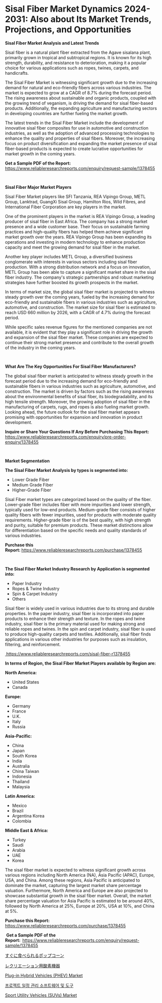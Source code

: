 <p><h1>Sisal Fiber Market Dynamics 2024-2031: Also about Its Market Trends, Projections, and Opportunities</h1></p><p><strong>Sisal Fiber Market Analysis and Latest Trends</strong></p>
<p><p>Sisal fiber is a natural plant fiber extracted from the Agave sisalana plant, primarily grown in tropical and subtropical regions. It is known for its high strength, durability, and resistance to deterioration, making it a popular choice for various applications such as ropes, twines, carpets, and handicrafts.</p><p>The Sisal Fiber Market is witnessing significant growth due to the increasing demand for natural and eco-friendly fibers across various industries. The market is expected to grow at a CAGR of 8.7% during the forecast period. The rising awareness about sustainable and organic products, coupled with the growing trend of veganism, is driving the demand for sisal fiber-based products. Additionally, the expanding agriculture and manufacturing sectors in developing countries are further fueling the market growth.</p><p>The latest trends in the Sisal Fiber Market include the development of innovative sisal fiber composites for use in automotive and construction industries, as well as the adoption of advanced processing technologies to enhance the quality and properties of sisal fibers. Moreover, the increasing focus on product diversification and expanding the market presence of sisal fiber-based products is expected to create lucrative opportunities for market growth in the coming years.</p></p>
<p><strong>Get a Sample PDF of the Report:&nbsp;</strong> <a href="https://www.reliableresearchreports.com/enquiry/request-sample/1378455">https://www.reliableresearchreports.com/enquiry/request-sample/1378455</a></p>
<p>&nbsp;</p>
<p><strong>Sisal Fiber Major Market Players</strong></p>
<p><p>Sisal Fiber Market players like SFI Tanzania, REA Vipingo Group, METL Group, Lanktrad, GuangXi Sisal Group, Hamilton Rios, Wild Fibres, and International Fiber Corporation are key players in the market. </p><p>One of the prominent players in the market is REA Vipingo Group, a leading producer of sisal fiber in East Africa. The company has a strong market presence and a wide customer base. Their focus on sustainable farming practices and high-quality fibers has helped them achieve significant market growth over the years. REA Vipingo Group has been expanding its operations and investing in modern technology to enhance production capacity and meet the growing demand for sisal fiber in the market. </p><p>Another key player includes METL Group, a diversified business conglomerate with interests in various sectors including sisal fiber production. With a strong distribution network and a focus on innovation, METL Group has been able to capture a significant market share in the sisal fiber industry. The company's strategic partnerships and robust marketing strategies have further boosted its growth prospects in the market.</p><p>In terms of market size, the global sisal fiber market is projected to witness steady growth over the coming years, fueled by the increasing demand for eco-friendly and sustainable fibers in various industries such as agriculture, automotive, and construction. The market size for sisal fiber is estimated to reach USD 660 million by 2026, with a CAGR of 4.7% during the forecast period.</p><p>While specific sales revenue figures for the mentioned companies are not available, it is evident that they play a significant role in driving the growth and expansion of the sisal fiber market. These companies are expected to continue their strong market presence and contribute to the overall growth of the industry in the coming years.</p></p>
<p>&nbsp;</p>
<p><strong>What Are The Key Opportunities For Sisal Fiber Manufacturers?</strong></p>
<p><p>The global sisal fiber market is anticipated to witness steady growth in the forecast period due to the increasing demand for eco-friendly and sustainable fibers in various industries such as agriculture, automotive, and construction. The market is driven by factors such as the rising awareness about the environmental benefits of sisal fiber, its biodegradability, and its high tensile strength. Moreover, the growing adoption of sisal fiber in the manufacturing of carpets, rugs, and ropes is also fueling market growth. Looking ahead, the future outlook for the sisal fiber market appears promising with opportunities for expansion and innovation in product development.</p></p>
<p><strong>Inquire or Share Your Questions If Any Before Purchasing This Report:</strong> <a href="https://www.reliableresearchreports.com/enquiry/pre-order-enquiry/1378455">https://www.reliableresearchreports.com/enquiry/pre-order-enquiry/1378455</a></p>
<p>&nbsp;</p>
<p><strong>Market Segmentation</strong></p>
<p><strong>The Sisal Fiber Market Analysis by types is segmented into:</strong></p>
<p><ul><li>Lower Grade Fiber</li><li>Medium Grade Fiber</li><li>Higher-Grade Fiber</li></ul></p>
<p><p>Sisal Fiber market types are categorized based on the quality of the fiber. Lower-grade fiber includes fiber with more impurities and lower strength, typically used for low-end products. Medium-grade fiber consists of higher quality fibers with fewer impurities, used for products with moderate quality requirements. Higher-grade fiber is of the best quality, with high strength and purity, suitable for premium products. These market distinctions allow for differentiation based on the specific needs and quality standards of various industries.</p></p>
<p><strong>Purchase this Report:&nbsp;</strong><a href="https://www.reliableresearchreports.com/purchase/1378455">https://www.reliableresearchreports.com/purchase/1378455</a></p>
<p>&nbsp;</p>
<p><strong>The Sisal Fiber Market Industry Research by Application is segmented into:</strong></p>
<p><ul><li>Paper Industry</li><li>Ropes & Twine Industry</li><li>Spin & Carpet Industry</li><li>Others</li></ul></p>
<p><p>Sisal fiber is widely used in various industries due to its strong and durable properties. In the paper industry, sisal fiber is incorporated into paper products to enhance their strength and texture. In the ropes and twine industry, sisal fiber is the primary material used for making strong and reliable ropes and twines. In the spin and carpet industry, sisal fiber is used to produce high-quality carpets and textiles. Additionally, sisal fiber finds applications in various other industries for purposes such as insulation, filtering, and reinforcement.</p></p>
<p><a href="https://www.reliableresearchreports.com/sisal-fiber-r1378455">&nbsp;https://www.reliableresearchreports.com/sisal-fiber-r1378455</a></p>
<p><strong>In terms of Region, the Sisal Fiber Market Players available by Region are:</strong></p>
<p>
    <p> <strong> North America: </strong>
        <ul>
            <li>United States</li>
            <li>Canada</li>
        </ul>
        </p> 
    <p> <strong> Europe: </strong>
        <ul>
            <li>Germany</li>
            <li>France</li>
            <li>U.K.</li>
            <li>Italy</li>
            <li>Russia</li>
        </ul>
        </p> 
    <p> <strong> Asia-Pacific: </strong>
        <ul>
            <li>China</li>
            <li>Japan</li>
            <li>South Korea</li>
            <li>India</li>
            <li>Australia</li>
            <li>China Taiwan</li>
            <li>Indonesia</li>
            <li>Thailand</li>
            <li>Malaysia</li>
        </ul>
        </p> 
    <p> <strong> Latin America: </strong>
        <ul>
            <li>Mexico</li>
            <li>Brazil</li>
            <li>Argentina Korea</li>
            <li>Colombia</li>
        </ul>
        </p> 
    <p> <strong> Middle East & Africa: </strong>
        <ul>
            <li>Turkey</li>
            <li>Saudi</li>
            <li>Arabia</li>
            <li>UAE</li>
            <li>Korea</li>
        </ul>
    </p>
    </p>
<p><p>The sisal fiber market is expected to witness significant growth across various regions including North America (NA), Asia Pacific (APAC), Europe, USA, and China. Among these regions, Asia Pacific is anticipated to dominate the market, capturing the largest market share percentage valuation. Furthermore, North America and Europe are also projected to showcase substantial growth in the sisal fiber market. Overall, the market share percentage valuation for Asia Pacific is estimated to be around 40%, followed by North America at 25%, Europe at 20%, USA at 10%, and China at 5%.</p></p>
<p><strong>Purchase this Report: </strong><a href="https://www.reliableresearchreports.com/purchase/1378455">https://www.reliableresearchreports.com/purchase/1378455</a></p>
<p>&nbsp;<strong>Get a Sample PDF of the Report:&nbsp;&nbsp;</strong><a href="https://www.reliableresearchreports.com/enquiry/request-sample/1378455">https://www.reliableresearchreports.com/enquiry/request-sample/1378455</a></p>
<p><strong></strong></p>
<p><p><a href="https://github.com/decker5351/Market-Research-Report-List-1/blob/main/6416856129385.md">すぐに食べられるポップコーン</a></p><p><a href="https://github.com/tubbs463/Market-Research-Report-List-1/blob/main/7664317129386.md">レクリエーション用酸素機器</a></p><p><a href="https://github.com/ayamsauke86/Market-Research-Report-List-1/blob/main/plug-in-hybrid-vehicles-phev-market.md">Plug-in Hybrid Vehicles (PHEV) Market</a></p><p><a href="https://github.com/wallacBahrtyinger567686/Market-Research-Report-List-2/blob/main/9703341116855.md">프로젝트 일정 관리 소프트웨어 및 도구</a></p><p><a href="https://github.com/thuyvuongpk111/Market-Research-Report-List-1/blob/main/sport-utility-vehicles-suvs-market.md">Sport Utility Vehicles (SUVs) Market</a></p></p>